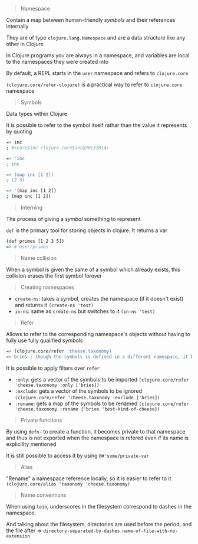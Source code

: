 > Namespace

Contain a map between human-friendly *symbols* and their references internally

They are of type `clojure.lang.Namespace` and are a data structure like any other in Clojure

In Clojure programs you are always in a namespace, and variables are local to the namespaces they were created into

By default, a REPL starts in the `user` namespace and refers to `clojure.core`

`(clojure.core/refer-clojure)` is a practical way to refer to `clojure.core` namespace

> Symbols

Data types within Clojure

It is possible to refer to the symbol itself rathar than the value it represents by quoting

```bash
=> inc
; #<core$inc clojure.core$inc@30132014>

=> 'inc
; inc

=> (map inc [1 2])
; (2 3)

=> '(map inc [1 2])
; (map inc [1 2])
```

> Interning

The process of giving a *symbol* something to represent

`def` is the primary tool for storing objects in clojure. It returns a var

```bash
(def primes [1 2 3 5])
=> #'user/primes
```

> Name collision

When a symbol is given the same of a symbol which already exists, this collision erases the first symbol forever

> Creating namespaces

* `create-ns`: takes a symbol, creates the namespace (if it doesn't exist) and returns it `(create-ns 'test)`
* `in-ns`: same as `create-ns` but switches to it `(in-ns 'test)`

> Refer

Allows to refer to the corresponding namespace's objects without having to fully use fully qualified symbols

```bash
=> (clojure.core/refer 'cheese.taxonomy)
=> bries ; though the symbols is defined in a different namespace, it becomes accessible
```

It is possible to apply filters over `refer`

* `:only`: gets a vector of the symbols to be imported `(clojure.core/refer 'cheese.taxonomy :only ['bries])`
* `:exclude`: gets a vector of the symbols to be ignored `(clojure.core/refer 'cheese.taxonomy :exclude ['bries])`
* `:rename`: gets a map of the symbols to be renamed `(clojure.core/refer 'cheese.taxonomy :rename {'bries 'best-kind-of-cheese})`

> Private functions

By using `defn-` to create a function, it becomes private to that namespace and thus is not exported when the namespace is refered even if its name is explicillty mentioned

It is still possible to access it by using `@#'some/private-var`

> Alias

"Rename" a namespace reference locally, so it is easier to refer to it `(clojure.core/alias 'taxonomy 'cheese.taxonomy)`

> Name conventions

When using `lein`, underscores in the filesystem correspond to dashes in the namespace.

And talking about the filesystem, directories are used before the period, and the file after => `directory-separated-by-dashes.name-of-file-with-no-extension`

